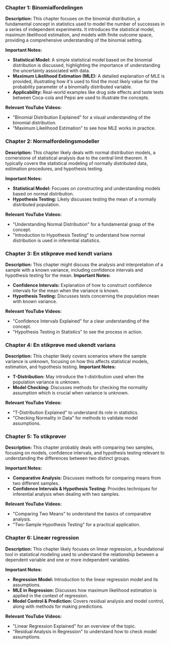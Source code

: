 ### Chapter 1: Binomialfordelingen
**Description:** This chapter focuses on the binomial distribution, a fundamental concept in statistics used to model the number of successes in a series of independent experiments. It introduces the statistical model, maximum likelihood estimation, and models with finite outcome space, providing a comprehensive understanding of the binomial setting.

**Important Notes:**
- **Statistical Model:** A simple statistical model based on the binomial distribution is discussed, highlighting the importance of understanding the uncertainty associated with data.
- **Maximum Likelihood Estimation (MLE):** A detailed explanation of MLE is provided, illustrating how it's used to find the most likely value for the probability parameter of a binomially distributed variable.
- **Applicability:** Real-world examples like drug side effects and taste tests between Coca-cola and Pepsi are used to illustrate the concepts.

**Relevant YouTube Videos:**
- "Binomial Distribution Explained" for a visual understanding of the binomial distribution.
- "Maximum Likelihood Estimation" to see how MLE works in practice.

### Chapter 2: Normalfordelingsmodeller
**Description:** This chapter likely deals with normal distribution models, a cornerstone of statistical analysis due to the central limit theorem. It typically covers the statistical modeling of normally distributed data, estimation procedures, and hypothesis testing.

**Important Notes:**
- **Statistical Model:** Focuses on constructing and understanding models based on normal distribution.
- **Hypothesis Testing:** Likely discusses testing the mean of a normally distributed population.

**Relevant YouTube Videos:**
- "Understanding Normal Distribution" for a fundamental grasp of the concept.
- "Introduction to Hypothesis Testing" to understand how normal distribution is used in inferential statistics.

### Chapter 3: En stikprøve med kendt varians
**Description:** This chapter might discuss the analysis and interpretation of a sample with a known variance, including confidence intervals and hypothesis testing for the mean.
**Important Notes:**

- **Confidence Intervals:** Explanation of how to construct confidence intervals for the mean when the variance is known.
- **Hypothesis Testing:** Discusses tests concerning the population mean with known variance.

**Relevant YouTube Videos:**
- "Confidence Intervals Explained" for a clear understanding of the concept.
- "Hypothesis Testing in Statistics" to see the process in action.

### Chapter 4: En stikprøve med ukendt varians
**Description:** This chapter likely covers scenarios where the sample variance is unknown, focusing on how this affects statistical models, estimation, and hypothesis testing.
**Important Notes:**

- **T-Distribution:** May introduce the t-distribution used when the population variance is unknown.
- **Model Checking:** Discusses methods for checking the normality assumption which is crucial when variance is unknown.

**Relevant YouTube Videos:**
- "T-Distribution Explained" to understand its role in statistics.
- "Checking Normality in Data" for methods to validate model assumptions.

### Chapter 5: To stikprøver
**Description:** This chapter probably deals with comparing two samples, focusing on models, confidence intervals, and hypothesis testing relevant to understanding the differences between two distinct groups.

**Important Notes:**
- **Comparative Analysis:** Discusses methods for comparing means from two different samples.
- **Confidence Intervals & Hypothesis Testing:** Provides techniques for inferential analysis when dealing with two samples.

**Relevant YouTube Videos:**
- "Comparing Two Means" to understand the basics of comparative analysis.
- "Two-Sample Hypothesis Testing" for a practical application.

### Chapter 6: Lineær regression
**Description:** This chapter likely focuses on linear regression, a foundational tool in statistical modeling used to understand the relationship between a dependent variable and one or more independent variables.

**Important Notes:**
- **Regression Model:** Introduction to the linear regression model and its assumptions.
- **MLE in Regression:** Discusses how maximum likelihood estimation is applied in the context of regression.
- **Model Control & Prediction:** Covers residual analysis and model control, along with methods for making predictions.

**Relevant YouTube Videos:**
- "Linear Regression Explained" for an overview of the topic.
- "Residual Analysis in Regression" to understand how to check model assumptions.